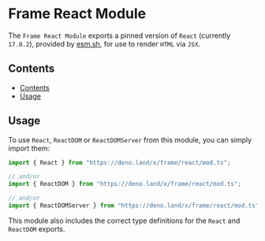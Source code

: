 # Frame React Module <!-- omit in toc -->

The `Frame React Module` exports a pinned version of `React` (currently
`17.0.2`), provided by [esm.sh](https://esm.sh), for use to render `HTML` via
`JSX`.

## Contents

- [Contents](#contents)
- [Usage](#usage)

## Usage

To use `React`, `ReactDOM` or `ReactDOMServer` from this module, you can simply
import them:

```javascript
import { React } from "https://deno.land/x/frame/react/mod.ts";

// and/or
import { ReactDOM } from "https://deno.land/x/frame/react/mod.ts";

// and/or
import { ReactDOMServer } from "https://deno.land/x/frame/react/mod.ts";
```

This module also includes the correct type definitions for the `React` and
`ReactDOM` exports.
